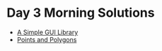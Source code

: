 # Day 3 Morning Solutions

* [A Simple GUI Library](solutions-morning-simple-gui.md)
* [Points and Polygons](solutions-morning-points-polygons.md)
